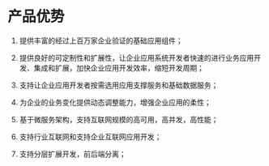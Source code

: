 # 产品优势

1. 提供丰富的经过上百万家企业验证的基础应用组件；

2. 提供良好的可定制性和扩展性，让企业应用系统开发者快速的进行业务应用开发、集成和扩展，加快企业应用开发效率，缩短开发周期；

3. 支持让企业应用开发者按需选用应用支撑服务和基础数据服务；

4. 为企业的业务变化提供动态调整能力，增强企业应用的柔性；

5. 基于微服务架构，支持互联网规模的高可用，高并发，高性能；

6. 支持行业互联网和支持企业互联网应用开发；

7. 支持分层扩展开发，前后端分离；